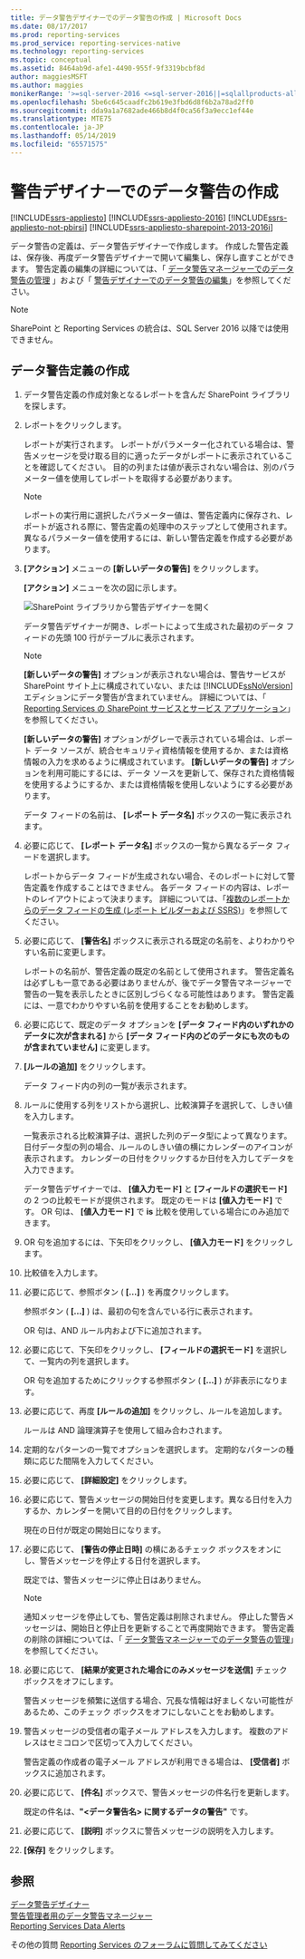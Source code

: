 ```yaml
---
title: データ警告デザイナーでのデータ警告の作成 | Microsoft Docs
ms.date: 08/17/2017
ms.prod: reporting-services
ms.prod_service: reporting-services-native
ms.technology: reporting-services
ms.topic: conceptual
ms.assetid: 8464ab9d-afe1-4490-955f-9f3319bcbf8d
author: maggiesMSFT
ms.author: maggies
monikerRange: '>=sql-server-2016 <=sql-server-2016||=sqlallproducts-allversions'
ms.openlocfilehash: 5be6c645caadfc2b619e3fbd6d8f6b2a78ad2ff0
ms.sourcegitcommit: dda9a1a7682ade466b8d4f0ca56f3a9ecc1ef44e
ms.translationtype: MTE75
ms.contentlocale: ja-JP
ms.lasthandoff: 05/14/2019
ms.locfileid: "65571575"
---
```

# <a name="create-a-data-alert-in-data-alert-designer"></a>警告デザイナーでのデータ警告の作成

[!INCLUDE[ssrs-appliesto](../includes/ssrs-appliesto.md)] [!INCLUDE[ssrs-appliesto-2016](../includes/ssrs-appliesto-2016.md)] [!INCLUDE[ssrs-appliesto-not-pbirsi](../includes/ssrs-appliesto-not-pbirs.md)] [!INCLUDE[ssrs-appliesto-sharepoint-2013-2016i](../includes/ssrs-appliesto-sharepoint-2013-2016.md)]

データ警告の定義は、データ警告デザイナーで作成します。 作成した警告定義は、保存後、再度データ警告デザイナーで開いて編集し、保存し直すことができます。 警告定義の編集の詳細については、「 [データ警告マネージャーでのデータ警告の管理](../reporting-services/manage-my-data-alerts-in-data-alert-manager.md) 」および「 [警告デザイナーでのデータ警告の編集](../reporting-services/edit-a-data-alert-in-alert-designer.md)」を参照してください。

> [!NOTE]
> SharePoint と Reporting Services の統合は、SQL Server 2016 以降では使用できません。

## <a name="create-a-data-alert-definition"></a>データ警告定義の作成
 
1.  データ警告定義の作成対象となるレポートを含んだ SharePoint ライブラリを探します。  
  
2.  レポートをクリックします。  
  
     レポートが実行されます。 レポートがパラメーター化されている場合は、警告メッセージを受け取る目的に適ったデータがレポートに表示されていることを確認してください。 目的の列または値が表示されない場合は、別のパラメーター値を使用してレポートを取得する必要があります。  
  
    > [!NOTE]  
    >  レポートの実行用に選択したパラメーター値は、警告定義内に保存され、レポートが返される際に、警告定義の処理中のステップとして使用されます。 異なるパラメーター値を使用するには、新しい警告定義を作成する必要があります。  
  
3.  **[アクション]** メニューの **[新しいデータの警告]** をクリックします。  
  
     **[アクション]** メニューを次の図に示します。  
  
     ![SharePoint ライブラリから警告デザイナーを開く](../reporting-services/media/rs-openalertdesigneriw.gif "SharePoint ライブラリから警告デザイナーを開く")  
  
     データ警告デザイナーが開き、レポートによって生成された最初のデータ フィードの先頭 100 行がテーブルに表示されます。  
  
    > [!NOTE]  
    >  **[新しいデータの警告]** オプションが表示されない場合は、警告サービスが SharePoint サイト上に構成されていない、または [!INCLUDE[ssNoVersion](../includes/ssnoversion-md.md)] エディションにデータ警告が含まれていません。 詳細については、「 [Reporting Services の SharePoint サービスとサービス アプリケーション](../reporting-services/report-server-sharepoint/reporting-services-sharepoint-service-and-service-applications.md)｣を参照してください。  
    >   
    >  **[新しいデータの警告]** オプションがグレーで表示されている場合は、レポート データ ソースが、統合セキュリティ資格情報を使用するか、または資格情報の入力を求めるように構成されています。 **[新しいデータの警告]** オプションを利用可能にするには、データ ソースを更新して、保存された資格情報を使用するようにするか、または資格情報を使用しないようにする必要があります。  
  
     データ フィードの名前は、 **[レポート データ名]** ボックスの一覧に表示されます。  
  
4.  必要に応じて、 **[レポート データ名]** ボックスの一覧から異なるデータ フィードを選択します。  
  
     レポートからデータ フィードが生成されない場合、そのレポートに対して警告定義を作成することはできません。 各データ フィードの内容は、レポートのレイアウトによって決まります。 詳細については、「[複数のレポートからのデータ フィードの生成 (レポート ビルダーおよび SSRS)](../reporting-services/report-builder/generating-data-feeds-from-reports-report-builder-and-ssrs.md)」を参照してください。  
  
5.  必要に応じて、 **[警告名]** ボックスに表示される既定の名前を、よりわかりやすい名前に変更します。  
  
     レポートの名前が、警告定義の既定の名前として使用されます。 警告定義名は必ずしも一意である必要はありませんが、後でデータ警告マネージャーで警告の一覧を表示したときに区別しづらくなる可能性はあります。 警告定義には、一意でわかりやすい名前を使用することをお勧めします。  
  
6.  必要に応じて、既定のデータ オプションを **[データ フィード内のいずれかのデータに次が含まれる]** から **[データ フィード内のどのデータにも次のものが含まれていません]** に変更します。  
  
7.  **[ルールの追加]** をクリックします。  
  
     データ フィード内の列の一覧が表示されます。  
  
8.  ルールに使用する列をリストから選択し、比較演算子を選択して、しきい値を入力します。  
  
     一覧表示される比較演算子は、選択した列のデータ型によって異なります。 日付データ型の列の場合、ルールのしきい値の横にカレンダーのアイコンが表示されます。 カレンダーの日付をクリックするか日付を入力してデータを入力できます。  
  
     データ警告デザイナーでは、 **[値入力モード]** と **[フィールドの選択モード]** の 2 つの比較モードが提供されます。 既定のモードは **[値入力モード]** です。 OR 句は、 **[値入力モード]** で **is** 比較を使用している場合にのみ追加できます。  
  
9. OR 句を追加するには、下矢印をクリックし、 **[値入力モード]** をクリックします。  
  
10. 比較値を入力します。  
  
11. 必要に応じて、参照ボタン ( **[...]** ) を再度クリックします。  
  
     参照ボタン ( **[...]** ) は、最初の句を含んでいる行に表示されます。  
  
     OR 句は、AND ルール内および下に追加されます。  
  
12. 必要に応じて、下矢印をクリックし、 **[フィールドの選択モード]** を選択して、一覧内の列を選択します。  
  
     OR 句を追加するためにクリックする参照ボタン ( **[…]** ) が非表示になります。  
  
13. 必要に応じて、再度 **[ルールの追加]** をクリックし、ルールを追加します。  
  
     ルールは AND 論理演算子を使用して組み合わされます。  
  
14. 定期的なパターンの一覧でオプションを選択します。 定期的なパターンの種類に応じた間隔を入力してください。  
  
15. 必要に応じて、 **[詳細設定]** をクリックします。  
  
16. 必要に応じて、警告メッセージの開始日付を変更します。異なる日付を入力するか、カレンダーを開いて目的の日付をクリックします。  
  
     現在の日付が既定の開始日になります。  
  
17. 必要に応じて、 **[警告の停止日時]** の横にあるチェック ボックスをオンにし、警告メッセージを停止する日付を選択します。  
  
     既定では、警告メッセージに停止日はありません。  
  
    > [!NOTE]  
    >  通知メッセージを停止しても、警告定義は削除されません。 停止した警告メッセージは、開始日と停止日を更新することで再度開始できます。 警告定義の削除の詳細については、「 [データ警告マネージャーでのデータ警告の管理](../reporting-services/manage-my-data-alerts-in-data-alert-manager.md)」を参照してください。  
  
18. 必要に応じて、 **[結果が変更された場合にのみメッセージを送信]** チェック ボックスをオフにします。  
  
     警告メッセージを頻繁に送信する場合、冗長な情報は好ましくない可能性があるため、このチェック ボックスをオフにしないことをお勧めします。  
  
19. 警告メッセージの受信者の電子メール アドレスを入力します。 複数のアドレスはセミコロンで区切って入力してください。  
  
     警告定義の作成者の電子メール アドレスが利用できる場合は、 **[受信者]** ボックスに追加されます。  
  
20. 必要に応じて、 **[件名]** ボックスで、警告メッセージの件名行を更新します。  
  
     既定の件名は、**"\<データ警告名> に関するデータの警告"** です。  
  
21. 必要に応じて、 **[説明]** ボックスに警告メッセージの説明を入力します。  
  
22. **[保存]** をクリックします。  

## <a name="see-also"></a>参照

[データ警告デザイナー](../reporting-services/data-alert-designer.md)   
[警告管理者用のデータ警告マネージャー](../reporting-services/data-alert-manager-for-alerting-administrators.md)   
[Reporting Services Data Alerts](../reporting-services/reporting-services-data-alerts.md)  

その他の質問 [Reporting Services のフォーラムに質問してみてください](https://go.microsoft.com/fwlink/?LinkId=620231)
